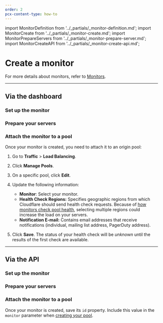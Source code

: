 ```yaml
---
order: 2
pcx-content-type: how-to
---
```


import MonitorDefinition from '../_partials/_monitor-definition.md';
import MonitorCreate from '../_partials/_monitor-create.md';
import MonitorPrepareServers from '../_partials/_monitor-prepare-server.md';
import MonitorCreateAPI from '../_partials/_monitor-create-api.md';

# Create a monitor

<MonitorDefinition />

For more details about monitors, refer to [Monitors](/understand-basics/monitors).

---

## Via the dashboard

### Set up the monitor

<MonitorCreate />

### Prepare your servers

<MonitorPrepareServers />

### Attach the monitor to a pool

Once your monitor is created, you need to attach it to an origin pool:

1. Go to **Traffic** > **Load Balancing**.
1. Click **Manage Pools**.
1. On a specific pool, click **Edit**.
1. Update the following information:

   - **Monitor**: Select your monitor.
   - **Health Check Regions:** Specifies geographic regions from which Cloudflare should send health check requests. Because of [how monitors check pool health](/understand-basics/health-details#how-an-origin-becomes-unhealthy), selecting multiple regions could increase the load on your servers.
   - **Notification E-mail:** Contains email addresses that receive notifications (individual, mailing list address, PagerDuty address).

1. Click **Save**. The status of your health check will be _unknown_ until the results of the first check are available.

---

## Via the API

### Set up the monitor

<MonitorCreateAPI />

### Prepare your servers

<MonitorPrepareServers />

### Attach the monitor to a pool

Once your monitor is created, save its `id` property. Include this value in the `monitor` parameter when [creating your pool](/how-to/create-pool#via-the-api).
